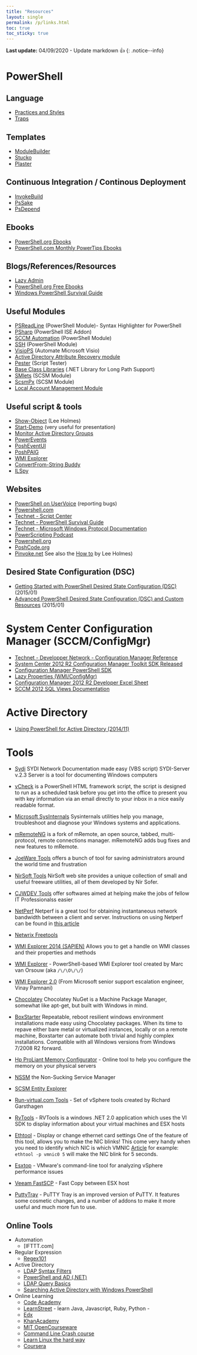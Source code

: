 ```yaml
---
title: "Resources"
layout: single
permalink: /p/links.html
toc: true
toc_sticky: true
---
```


**Last update:** 04/09/2020 - Update markdown :thumbsup:
{: .notice--info}

# PowerShell

## Language

  * [Practices and Styles](https://github.com/PoshCode/PowerShellPracticeAndStyle)
  * [Traps](https://github.com/nightroman/PowerShellTraps)

## Templates

  * [ModuleBuilder](https://github.com/PoshCode/ModuleBuilder)
  * [Stucko](https://github.com/devblackops/Stucco)
  * [Plaster](https://github.com/PowerShell/Plaster)

## Continuous Integration / Continous Deployment

  * [InvokeBuild](https://github.com/nightroman/Invoke-Build)
  * [PsSake](https://github.com/psake/psake)
  * [PsDepend](https://github.com/RamblingCookieMonster/PSDepend)

## Ebooks

  * [PowerShell.org Ebooks](https://www.penflip.com/powershellorg)
  * [PowerShell.com Monthly PowerTips Ebooks](http://powershell.com/cs/media/28/default.aspx)

## Blogs/References/Resources
  * [Lazy Admin](https://www.thelazyadministrator.com/)
  * [PowerShell.org Free Ebooks](http://powershell.org/wp/ebooks/)
  * [Windows PowerShell Survival Guide](http://social.technet.microsoft.com/wiki/contents/articles/183.windows-powershell-survival-guide.aspx)

##  Useful Modules

  * [PSReadLine](https://github.com/lzybkr/PSReadLine) (PowerShell Module)- Syntax Highlighter for PowerShell
  * [PSharp](https://github.com/dfinke/PSharp) (PowerShell ISE Addon)
  * [SCCM Automation](https://github.com/andrebocchini/sccm-powershell-automation-module) (PowerShell Module)
  * [SSH](https://github.com/darkoperator/Posh-SSH) (PowerShell Module)
  * [VisioPS](https://visioautomation.codeplex.com/) (Automate Microsoft Visio)
  * [Active Directory Attribute Recovery module](http://blogs.technet.com/b/ashleymcglone/archive/2014/04/24/oh-snap-active-directory-attribute-recovery-with-powershell.aspx)
  * [Pester](https://github.com/pester/Pester) (Script Tester)
  * [Base Class Libraries](http://bcl.codeplex.com/wikipage?title=Long%20Path) (.NET Library for Long Path Support)
  * [SMlets](http://smlets.codeplex.com/) (SCSM Module)
  * [ScsmPx](https://github.com/KirkMunro/ScsmPx/releases) (SCSM Module)
  * [Local Account Management Module](https://gallery.technet.microsoft.com/scriptcenter/Local-Account-Management-a777191b)

## Useful script & tools

  * [Show-Object](http://www.powershellcookbook.com/recipe/bpqU/program-interactively-view-and-explore-objects) (Lee Holmes)
  * [Start-Demo](http://blogs.msdn.com/b/powershell/archive/2007/06/03/new-and-improved-start-demo.aspx) (very useful for presentation)
  * [Monitor Active Directory Groups](http://www.lazywinadmin.com/p/monitor-active-directory-group.html)
  * [PowerEvents](http://powerevents.codeplex.com/)
  * [PoshEventUI](https://posheventui.codeplex.com/)
  * [PoshPAIG](http://poshpaig.codeplex.com/)
  * [WMI Explorer](http://powershell.org/wp/wp-content/uploads/2013/03/wmiexplorer.zip?4d9871)
  * [ConvertFrom-String Buddy](https://gist.github.com/dfinke/7b8197a2d8f914749f20)
  * [ILSpy](http://ilspy.net/)

## Websites

  * [PowerShell on UserVoice](http://windowsserver.uservoice.com/forums/301869-powershell/) (reporting bugs)
  * [Powershell.com](http://powershell.com/cs/blogs/tips/default.aspx?Sort=MostViewed&amp;PageIndex=1)
  * [Technet -  Script Center](http://gallery.technet.microsoft.com/scriptcenter/en-us)
  * [Technet - PowerShell Survival Guide](http://social.technet.microsoft.com/wiki/contents/articles/183.windows-powershell-survival-guide.aspx)
  * [Technet - Microsoft Windows Protocol Documentation](https://msdn.microsoft.com/en-us/library/jj712081.aspx)
  * [PowerScripting Podcast](http://powerscripting.wordpress.com/)
  * [Powershell.org](http://powershell.org/)
  * [PoshCode.org](http://poshcode.org/)
  * [Pinvoke.net](http://www.pinvoke.net/) See also the [How to](http://www.leeholmes.com/blog/2009/01/19/powershell-pinvoke-walkthrough/) by Lee Holmes)

## Desired State Configuration (DSC)

  * [Getting Started with PowerShell Desired State Configuration (DSC)](http://channel9.msdn.com/Series/Getting-Started-with-PowerShell-Desired-State-Configuration-DSC) (2015/01)
  * [Advanced PowerShell Desired State Configuration (DSC) and Custom Resources](https://channel9.msdn.com/Series/Advanced-PowerShell-Desired-State-Configuration-DSC-and-Custom-Resources) (2015/01)

#  System Center Configuration Manager (SCCM/ConfigMgr)

* [Technet - Developper Network - Configuration Manager Reference](http://msdn.microsoft.com/en-us/library/hh948405.aspx)
* [System Center 2012 R2 Configuration Manager Toolkit SDK Released](http://blogs.technet.com/b/configmgr_geek_speak/archive/2013/12/07/system-center-2012-r2-configuration-manager-toolkit-released.aspx)
* [Configuration Manager PowerShell SDK](http://cm12sdk.net/?page_id=10)
* [Lazy Properties (WMI/ConfigMgr)](http://trevorsullivan.net/2010/09/28/powershell-configmgr-wmi-provider-feat-lazy-properties/)
* [Configuration Manager 2012 R2 Developer Excel Sheet](http://cm12sdk.net/?p=2326)
* [SCCM 2012 SQL Views Documentation](http://eskonr.com/2013/04/download-sccm-2012-sql-views-documentation/)

# Active Directory

* [Using PowerShell for Active Directory (2014/11)](http://www.microsoftvirtualacademy.com/training-courses/using-powershell-for-active-directory)

# Tools

* [Sydi](http://sydiproject.com/download/) SYDI Network Documentation  made easy (VBS script) SYDI-Server v.2.3 Server is a tool for documenting Windows computers
* [vCheck](http://www.virtu-al.net/vcheck-pluginsheaders/vcheck/) is a PowerShell HTML framework script, the script is designed to run as a scheduled task before you get into the office to present you with key information via an email directly to your inbox in a nice easily readable format.
* [Microsoft SysInternals](http://technet.microsoft.com/en-us/sysinternals/default.aspx) Sysinternals utilities help you manage, troubleshoot and diagnose your Windows systems and applications.
* [mRemoteNG](http://www.mremoteng.org/) is a fork of mRemote, an open source, tabbed, multi-protocol, remote connections manager. mRemoteNG adds bug fixes and new features to mRemote.
* [JoeWare Tools](http://www.joeware.net/freetools/index.htm) offers a bunch of tool for saving administrators around the world time and frustration
* [NirSoft Tools](http://www.nirsoft.net/) NirSoft web site provides a unique collection of small and useful freeware utilities, all of them developed by Nir Sofer.
* [CJWDEV Tools](http://www.cjwdev.co.uk/Software.html) offer softwares aimed at helping make the jobs of fellow IT Professionalss easier
* [NetPerf](http://www.chriswolf.com/download/netperf.zip) Netperf is a great tool for obtaining instantaneous network bandwidth between a client and server. Instructions on using Netperf can be found in [this article](http://mcpmag.com/articles/2005/09/13/bottleneck-battle.aspx)
* [Netwrix Freetools](http://www.netwrix.com/top_10_freeware_tools.html)
* [WMI Explorer 2014 (SAPIEN)](http://www.sapien.com/blog/2013/07/29/introducing-the-wmi-explorer-2014/) Allows you to get a handle on WMI classes and their properties and methods
* [WMI Explorer](http://powershell.org/wp/wp-content/uploads/2013/03/wmiexplorer.zip?4d9871) - PowerShell-based WMI Explorer tool created by Marc van Orsouw (aka `/\/\O\/\/`)
* [WMI Explorer 2.0](https://wmie.codeplex.com/) (From Microsoft senior support escalation engineer, Vinay Pamnani)
* [Chocolatey](https://chocolatey.org/) Chocolatey NuGet is a Machine Package Manager, somewhat like apt-get, but built with Windows in mind.
* [BoxStarter](http://boxstarter.org/) Repeatable, reboot resilient windows environment installations made easy using Chocolatey packages. When its time to repave either bare metal or virtualized instances, locally or on a remote machine, Boxstarter can automate both trivial and highly complex installations. Compatible with all Windows versions from Windows 7/2008 R2 forward.
* [Hp ProLiant Memory Configurator](http://h22195.www2.hp.com/MemoryTool/Home/SelectServer) - Online tool to help you configure the memory on your  physical servers
* [NSSM](http://nssm.cc/) the Non-Sucking Service Manager
* [SCSM Entity Explorer](http://blog.dietergasser.com/2014/05/08/scsm-entity-explorer/)
* [Run-virtual.com Tools](http://www.run-virtual.com/?page_id=38) - Set of vSphere tools created by Richard Garsthagen
* [RvTools](http://www.robware.net/) - RVTools is a windows .NET 2.0 application which uses the VI SDK to display information about your virtual machines and ESX hosts
* [Ethtool](http://www.linuxcommand.org/man_pages/ethtool8.html) - Display or change ethernet card settings
One of the feature of this tool, allows you to make the NIC blinks! This come very handy when you need to identify which NIC is which VMNIC [Article](http://www.jonathanmedd.net/2013/07/make-your-vmnics-blink-with-ethtool.html) for example: `ethtool -p vmnic0 5` will make the NIC blink for 5 seconds.

* [Esxtop](http://www.yellow-bricks.com/esxtop/) - VMware's command-line tool for analyzing vSphere performance issues
* [Veeam FastSCP](http://www.veeam.com/vmware-esxi-fastscp.html) - Fast Copy between ESX host
* [PuttyTray](https://puttytray.goeswhere.com/) - PuTTY Tray is an improved version of PuTTY. It features some cosmetic changes, and a number of addons to make it more useful and much more fun to use.

## Online Tools

* Automation
  * [IFTTT.com]
* Regular Expression
  * [Regex101](http://regex101.com/)
* Active Directory
  * [LDAP Syntax Filters](http://social.technet.microsoft.com/wiki/contents/articles/5392.active-directory-ldap-syntax-filters.aspx)
  * [PowerShell and AD (.NET)](http://mow001.blogspot.ca/2006/07/powershell-and-active-directory-part-3.html)
  * [LDAP Query Basics](http://technet.microsoft.com/en-us/library/aa996205(v=EXCHG.65).aspx)
  * [Searching Active Directory with Windows PowerShell](http://technet.microsoft.com/en-us/library/ff730967.aspx)
* Online Learning
  * [Code Academy](http://www.codecademy.com/)
  * [LearnStreet](https://www.learnstreet.com/) - learn Java, Javascript, Ruby, Python -
  * [Edx](https://www.edx.org/)
  * [KhanAcademy](https://www.khanacademy.org/)
  * [MIT OpenCourseware](http://ocw.mit.edu/courses/)
  * [Command Line Crash course](http://cli.learncodethehardway.org/book/)
  * [Learn Linux the hard way](http://nixsrv.com/llthw)
  * [Coursera](https://www.coursera.org/)
